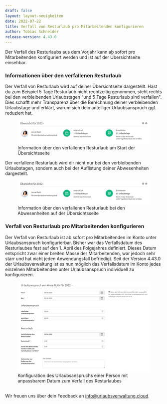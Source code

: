 ```yaml
---
draft: false
layout: layout-neuigkeiten
date: 2022-07-22
title: Verfall von Resturlaub pro Mitarbeitenden konfigurieren
author: Tobias Schneider
release-version: 4.43.0
---
```


Der Verfall des Resturlaubs aus dem Vorjahr kann ab sofort pro Mitarbeitenden konfiguriert werden und ist auf der
Übersichtseite einsehbar.

<!-- more -->

### Informationen über den verfallenen Resturlaub

Der Verfall von Resturlaub wird auf deiner Übersichtseite dargestellt. Hast du zum Beispiel 5 Tage Resturlaub nicht rechtzeitig genommen, steht rechts bei den verbleibenden Urlaubstagen "und 5 Tage Resturlaub sind verfallen".
Dies schafft mehr Transparenz über die Berechnung deiner verbleibenden Urlaubstage und erklärt, warum sich dein anteiliger Urlaubsanspruch ggf. reduziert hat.

<div class="flex my-8">
    <figure>
        <picture>
            <source srcset="residual-leave-top.avif" type="image/avif" />
            <img
              src="residual-leave-top.png"
              alt="Information über den verfallenen Resturlaub am Start der Übersichtsseite"
              decoding="async"
              loading="lazy"
              class="rounded-lg"
            />
        </picture>
        <figcaption class="text-sm text-center">Information über den verfallenen Resturlaub am Start der Übersichtsseite</figcaption>
    </figure>
</div>

Der verfallene Resturlaub wird dir nicht nur bei den verbleibenden Urlaubstagen, sondern auch bei der Auflistung deiner Abwesenheiten dargestellt.

<div class="flex my-8">
    <figure>
        <picture>
            <source srcset="residual-leave-bottom.avif" type="image/avif" />
            <img
              src="residual-leave-top.png"
              alt="Information über den verfallenen Resturlaub bei den Abwesenheiten auf der Übersichtsseite"
              decoding="async"
              loading="lazy"
              class="rounded-lg"
            />
        </picture>
        <figcaption class="text-sm text-center">Information über den verfallenen Resturlaub bei den Abwesenheiten auf der Übersichtsseite</figcaption>
    </figure>
</div>


### Verfall von Resturlaub pro Mitarbeitenden konfigurieren

Der Verfall von Resturlaub ist ab sofort pro Mitarbeitenden im Konto unter Urlaubsanspruch konfigurierbar. Bisher war
das Verfallsdatum des Resturlaubes fest auf den 1. April des Folgejahres definiert. Dieses Datum entspricht zwar einer breiten
Masse der Mitarbeitenden, war jedoch sehr starr und hat nicht jeden Anwendungsfall befriedigt. Seit der Version 4.43.0 der
Urlaubsverwaltung ist es nun möglich das Verfallsdatum im Konto jedes einzelnen Mitarbeitenden unter Urlaubsanspruch individuell zu konfigurieren. 

<div class="flex my-8">
    <figure>
        <picture>
            <source srcset="residual-leave-configuration.avif" type="image/avif" />
            <img
              src="residual-leave-configuration.png"
              alt="Konfiguration des Urlaubsanspruchs einer Person mit anpassbarem Datum zum Verfall des Resturlaubes"
              decoding="async"
              loading="lazy"
              class="rounded-lg"
            />
        </picture>
        <figcaption class="text-sm text-center">Konfiguration des Urlaubsanspruchs einer Person mit anpassbarem Datum zum Verfall des Resturlaubes</figcaption>
    </figure>
</div>

<br/>
Wir freuen uns über dein Feedback an <a href="mailto:info@urlaubsverwaltung.cloud?subject=Feedback">info@urlaubsverwaltung.cloud</a>.
